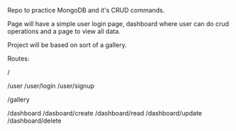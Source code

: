 Repo to practice MongoDB and it's CRUD commands.

Page will have a simple user login page, dashboard where user can do crud operations and a page to view all data. 

Project will be based on sort of a gallery.

Routes:


/

/user
/user/login
/user/signup

/gallery

/dashboard
/dasboard/create
/dashboard/read
/dashboard/update
/dashboard/delete

